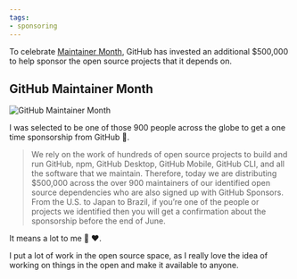 ```yaml
---
tags:
- sponsoring
---
```


To celebrate [Maintainer Month](https://github.blog/2022-06-24-thank-you-to-our-maintainers/), GitHub has invested an additional $500,000 to help sponsor the open source projects that it depends on.

## GitHub Maintainer Month 

![GitHub Maintainer Month](https://user-images.githubusercontent.com/120441/175679187-bc9510ae-5458-4476-9cc0-57f91ce7fcb2.png)

I was selected to be one of those 900 people across the globe to get a one time sponsorship from GitHub 🤩.

> We rely on the work of hundreds of open source projects to build and run GitHub, npm, GitHub Desktop, GitHub Mobile, GitHub CLI, and all the software that we maintain. Therefore, today we are distributing $500,000 across the over 900 maintainers of our identified open source dependencies who are also signed up with GitHub Sponsors. From the U.S. to Japan to Brazil, if you’re one of the people or projects we identified then you will get a confirmation about the sponsorship before the end of June.
 
It means a lot to me 🙏 ❤️.

I put a lot of work in the open source space, as I really love the idea of working on things in the open and make it available to anyone.

